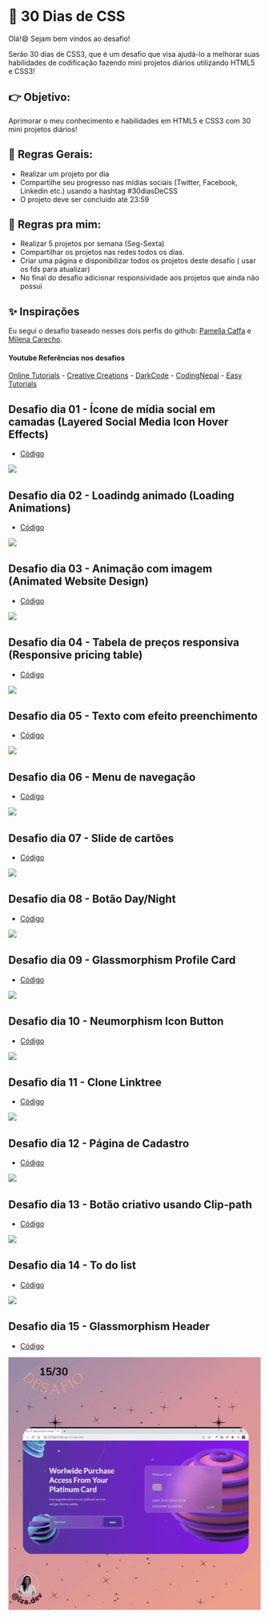 # :rocket: 30 Dias de CSS

Olá!:smile:
Sejam bem vindos ao desafio!

Serão 30 dias de CSS3, que é um desafio que visa ajudá-lo a melhorar suas habilidades de codificação fazendo mini projetos diários utilizando HTML5 e CSS3!

## :point_right: Objetivo:

Aprimorar o meu conhecimento e habilidades em HTML5 e CSS3 com 30 mini projetos diários!

## :page_with_curl: Regras Gerais:

- Realizar um projeto por dia
- Compartilhe seu progresso nas mídias sociais (Twitter, Facebook, Linkedin etc.) usando a hashtag #30diasDeCSS
- O projeto deve ser concluído até 23:59

## :purple_heart: Regras pra mim:

- Realizar 5 projetos por semana (Seg-Sexta)
- Compartilhar os projetos nas redes todos os dias.
- Criar uma página e disponibilizar todos os projetos deste desafio ( usar os fds para atualizar)
- No final do desafio adicionar responsividade aos projetos que ainda não possui

## :sparkles: Inspirações

Eu segui o desafio baseado nesses dois perfis do github:
[Pamella Caffa](https://github.com/pcaffa/30daysCSS) e [Milena Carecho](https://github.com/MilenaCarecho/30diasDeCSS).

#### Youtube Referências nos desafios

[Online Tutorials](https://www.youtube.com/channel/UCbwXnUipZsLfUckBPsC7Jog) - [Creative Creations](https://www.youtube.com/channel/UCOKmVksbzoKJKmtu7rlEM1A) - [DarkCode](https://www.youtube.com/channel/UCD3KVjbb7aq2OiOffuungzw) - [CodingNepal](https://www.youtube.com/c/CodingNepal/videos) - [Easy Tutorials](https://www.youtube.com/channel/UCkjoHfkLEy7ZT4bA2myJ8xA)

## Desafio dia 01 - Ícone de mídia social em camadas (Layered Social Media Icon Hover Effects)

- [Código](https://github.com/iiizadora/30-days-CSS/tree/main/day-1)

<img src="https://github.com/iiizadora/30-days-CSS/blob/main/midia/dia01.gif">

## Desafio dia 02 - Loadindg animado (Loading Animations)

- [Código](https://github.com/iiizadora/30-days-CSS/tree/main/day-2)

<img src="https://github.com/iiizadora/30-days-CSS/blob/main/midia/dia02.gif">

## Desafio dia 03 - Animação com imagem (Animated Website Design)

- [Código](https://github.com/iiizadora/30-days-CSS/tree/main/day-3)

<img src="https://github.com/iiizadora/30-days-CSS/blob/main/midia/dia03.gif">

## Desafio dia 04 - Tabela de preços responsiva (Responsive pricing table)

- [Código](https://github.com/iiizadora/30-days-CSS/tree/main/day-4)

<img src="https://github.com/iiizadora/30-days-CSS/blob/main/midia/dia04.gif">

## Desafio dia 05 - Texto com efeito preenchimento

- [Código](https://github.com/iiizadora/30-days-CSS/tree/main/day-5)

<img src="https://github.com/iiizadora/30-days-CSS/blob/main/midia/dia05.gif">

## Desafio dia 06 - Menu de navegação

- [Código](https://github.com/iiizadora/30-days-CSS/tree/main/day-6)

<img src="https://github.com/iiizadora/30-days-CSS/blob/main/midia/dia06.gif">

## Desafio dia 07 - Slide de cartões

- [Código](https://github.com/iiizadora/30-days-CSS/tree/main/day-7)

<img src="https://github.com/iiizadora/30-days-CSS/blob/main/midia/dia07.gif">

## Desafio dia 08 - Botão Day/Night

- [Código](https://github.com/iiizadora/30-days-CSS/tree/main/day-8)

<img src="https://github.com/iiizadora/30-days-CSS/blob/main/midia/dia08.gif">

## Desafio dia 09 - Glassmorphism Profile Card

- [Código](https://github.com/iiizadora/30-days-CSS/tree/main/day-9)

<img src="https://github.com/iiizadora/30-days-CSS/blob/main/midia/dia09.gif">

## Desafio dia 10 - Neumorphism Icon Button

- [Código](https://github.com/iiizadora/30-days-CSS/tree/main/day-10)

<img src="https://github.com/iiizadora/30-days-CSS/blob/main/midia/dia10.gif">


## Desafio dia 11 - Clone Linktree

- [Código](https://github.com/iiizadora/30-days-CSS/tree/main/day-11)

<img src="https://github.com/iiizadora/30-days-CSS/blob/main/midia/dia11.gif">


## Desafio dia 12 - Página de Cadastro

- [Código](https://github.com/iiizadora/30-days-CSS/tree/main/day-12)

<img src="https://github.com/iiizadora/30-days-CSS/blob/main/midia/dia12.gif">

## Desafio dia 13 - Botão criativo usando Clip-path

- [Código](https://github.com/iiizadora/30-days-CSS/tree/main/day-13)

<img src="https://github.com/iiizadora/30-days-CSS/blob/main/midia/dia13.gif">

## Desafio dia 14 - To do list

- [Código](https://github.com/iiizadora/30-days-CSS/tree/main/day-14)

<img src="https://github.com/iiizadora/30-days-CSS/blob/main/midia/dia14.gif">


## Desafio dia 15 - Glassmorphism Header

- [Código](https://github.com/iiizadora/30-days-CSS/tree/main/day-15)

<img src="https://github.com/iiizadora/30-days-CSS/blob/main/midia/dia15.gif">
